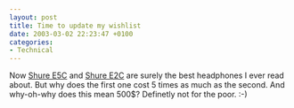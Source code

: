 ```yaml
---
layout: post
title: Time to update my wishlist
date: 2003-03-02 22:23:47 +0100
categories:
- Technical
---
```

Now <a href="http://joi.ito.com/archives/2003/03/01/shure_e5c_im_in_sound_heaven.html">Shure E5C</a> and <a href="http://joi.ito.com/archives/2003/01/30/shure_e2c_the_best_headphones_ive_ever_used.html">Shure E2C</a> are surely the best headphones I ever read about. But why does the first one cost 5 times as much as the second. And why-oh-why does this mean 500$? Definetly not for the poor. :-)

